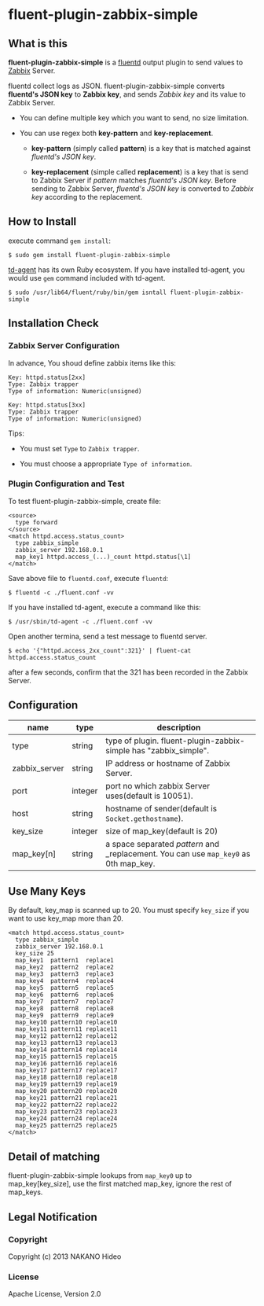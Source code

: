 # fluent-plugin-zabbix-simple

## What is this

**fluent-plugin-zabbix-simple** is a [fluentd](http://fluentd.org/ "fluentd") output plugin to send values to [Zabbix](http://www.zabbix.com/ "Zabbix") Server.

fluentd collect logs as JSON.
fluent-plugin-zabbix-simple converts **fluentd's JSON key** to **Zabbix key**, and sends _Zabbix key_ and its value to Zabbix Server.

* You can define multiple key which you want to send, no size limitation.

* You can use regex both **key-pattern** and **key-replacement**.

  * **key-pattern** (simply called **pattern**) is a key that is matched against _fluentd's JSON key_.

  * **key-replacement** (simple called **replacement**) is a key that is send to Zabbix Server if _pattern_ matches _fluentd's JSON key_. Before sending to Zabbix Server, _fluentd's JSON key_ is converted to _Zabbix key_ according to the replacement.

## How to Install

execute command `gem install`:

    $ sudo gem install fluent-plugin-zabbix-simple

[td-agent](http://docs.fluentd.org/articles/install-by-rpm#what-is-td-agent) has its own Ruby ecosystem.
If you have installed td-agent, you would use `gem` command included with td-agent.

    $ sudo /usr/lib64/fluent/ruby/bin/gem isntall fluent-plugin-zabbix-simple

## Installation Check

### Zabbix Server Configuration

In advance, You shoud define zabbix items like this:

    Key: httpd.status[2xx]
    Type: Zabbix trapper
    Type of information: Numeric(unsigned)

    Key: httpd.status[3xx]
    Type: Zabbix trapper
    Type of information: Numeric(unsigned)

Tips:

* You must set `Type` to `Zabbix trapper`.

* You must choose a appropriate `Type of information`.

### Plugin Configuration and Test

To test fluent-plugin-zabbix-simple, create file:

    <source>
      type forward
    </source>
    <match httpd.access.status_count>
      type zabbix_simple
      zabbix_server 192.168.0.1
      map_key1 httpd.access_(...)_count httpd.status[\1]
    </match>

Save above file to `fluentd.conf`, execute `fluentd`:

    $ fluentd -c ./fluent.conf -vv

If you have installed td-agent, execute a command like this:

    $ /usr/sbin/td-agent -c ./fluent.conf -vv

Open another termina, send a test message to fluentd server.

    $ echo '{"httpd.access_2xx_count":321}' | fluent-cat httpd.access.status_count

after a few seconds, confirm that the 321 has been recorded in the Zabbix Server.


## Configuration

name | type | description
-----|------|------
type | string | type of plugin. fluent-plugin-zabbix-simple has "zabbix_simple".
zabbix_server | string | IP address or hostname of Zabbix Server.
port | integer | port no which zabbix Server uses(default is 10051).
host | string | hostname of sender(default is `Socket.gethostname`).
key_size | integer | size of map_key(default is 20)
map_key[n] | string | a space separated _pattern_ and _replacement. You can use `map_key0` as 0th map_key.


## Use Many Keys

By default, key_map is scanned up to 20.
You must specify `key_size` if you want to use key_map more than 20.

    <match httpd.access.status_count>
      type zabbix_simple
      zabbix_server 192.168.0.1
      key_size 25
      map_key1  pattern1  replace1
      map_key2  pattern2  replace2
      map_key3  pattern3  replace3
      map_key4  pattern4  replace4
      map_key5  pattern5  replace5
      map_key6  pattern6  replace6
      map_key7  pattern7  replace7
      map_key8  pattern8  replace8
      map_key9  pattern9  replace9
      map_key10 pattern10 replace10
      map_key11 pattern11 replace11
      map_key12 pattern12 replace12
      map_key13 pattern13 replace13
      map_key14 pattern14 replace14
      map_key15 pattern15 replace15
      map_key16 pattern16 replace16
      map_key17 pattern17 replace17
      map_key18 pattern18 replace18
      map_key19 pattern19 replace19
      map_key20 pattern20 replace20
      map_key21 pattern21 replace21
      map_key22 pattern22 replace22
      map_key23 pattern23 replace23
      map_key24 pattern24 replace24
      map_key25 pattern25 replace25
    </match>

## Detail of matching

fluent-plugin-zabbix-simple lookups from `map_key0` up to map_key[key_size], use the first matched map_key, ignore the rest of map_keys.

## Legal Notification

### Copyright
Copyright (c) 2013 NAKANO Hideo

### License
Apache License, Version 2.0


